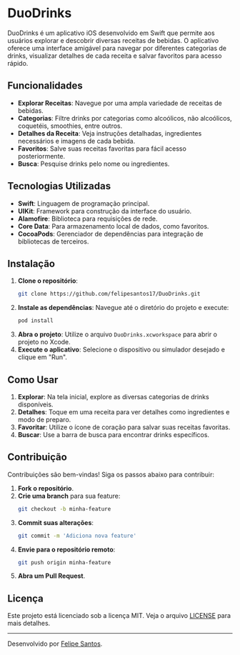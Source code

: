 # DuoDrinks

DuoDrinks é um aplicativo iOS desenvolvido em Swift que permite aos usuários explorar e descobrir diversas receitas de bebidas. O aplicativo oferece uma interface amigável para navegar por diferentes categorias de drinks, visualizar detalhes de cada receita e salvar favoritos para acesso rápido.

## Funcionalidades

- **Explorar Receitas**: Navegue por uma ampla variedade de receitas de bebidas.
- **Categorias**: Filtre drinks por categorias como alcoólicos, não alcoólicos, coquetéis, smoothies, entre outros.
- **Detalhes da Receita**: Veja instruções detalhadas, ingredientes necessários e imagens de cada bebida.
- **Favoritos**: Salve suas receitas favoritas para fácil acesso posteriormente.
- **Busca**: Pesquise drinks pelo nome ou ingredientes.

## Tecnologias Utilizadas

- **Swift**: Linguagem de programação principal.
- **UIKit**: Framework para construção da interface do usuário.
- **Alamofire**: Biblioteca para requisições de rede.
- **Core Data**: Para armazenamento local de dados, como favoritos.
- **CocoaPods**: Gerenciador de dependências para integração de bibliotecas de terceiros.

## Instalação

1. **Clone o repositório**:
   ```bash
   git clone https://github.com/felipesantos17/DuoDrinks.git
   ```
2. **Instale as dependências**:
   Navegue até o diretório do projeto e execute:
   ```bash
   pod install
   ```
3. **Abra o projeto**:
   Utilize o arquivo `DuoDrinks.xcworkspace` para abrir o projeto no Xcode.
4. **Execute o aplicativo**:
   Selecione o dispositivo ou simulador desejado e clique em "Run".

## Como Usar

1. **Explorar**: Na tela inicial, explore as diversas categorias de drinks disponíveis.
2. **Detalhes**: Toque em uma receita para ver detalhes como ingredientes e modo de preparo.
3. **Favoritar**: Utilize o ícone de coração para salvar suas receitas favoritas.
4. **Buscar**: Use a barra de busca para encontrar drinks específicos.

## Contribuição

Contribuições são bem-vindas! Siga os passos abaixo para contribuir:

1. **Fork o repositório**.
2. **Crie uma branch** para sua feature:
   ```bash
   git checkout -b minha-feature
   ```
3. **Commit suas alterações**:
   ```bash
   git commit -m 'Adiciona nova feature'
   ```
4. **Envie para o repositório remoto**:
   ```bash
   git push origin minha-feature
   ```
5. **Abra um Pull Request**.

## Licença

Este projeto está licenciado sob a licença MIT. Veja o arquivo [LICENSE](LICENSE) para mais detalhes.

---

Desenvolvido por [Felipe Santos](https://github.com/felipesantos17).
